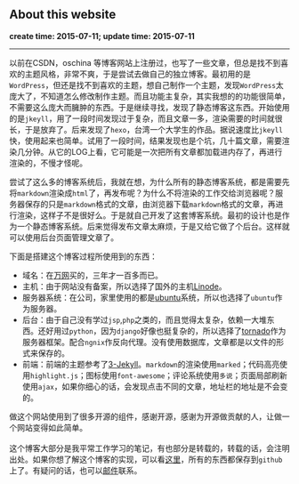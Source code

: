 About this website
------
**create time: 2015-07-11; update time: 2015-07-11**

---------------------------------------------------------------
 
 以前在CSDN，oschina 等博客网站上注册过，也写了一些文章，但总是找不到喜欢的主题风格，非常不爽，于是尝试去做自己的独立博客。最初用的是`WordPress`，但还是找不到喜欢的主题，想自己制作一个主题，发现`WordPress`太庞大了，不知道怎么修改制作主题。而且功能主复杂，其实我想的的功能很简单，不需要这么庞大而臃肿的东西。于是继续寻找，发现了静态博客这东西。开始使用的是`jkeyll`，用了一段时间发现过于复杂，而且文章一多，渲染需要的时间就很长，于是放弃了。后来发现了`hexo`，台湾一个大学生的作品。据说速度比`jkeyll`快，使用起来也简单。试用了一段时间，结果发现也是个坑，几十篇文章，需要渲染几分钟。从它的LOG上看，它可能是一次把所有文章都加载进内存了，再进行渲染的，不慢才怪呢。
 
 尝试了这么多的博客系统后，我就在想，为什么所有的静态博客系统，都是需要先将`markdown`渲染成`html`了，再发布呢？为什么不将渲染的工作交给浏览器呢？服务器保存的只是`markdown`格式的文章，由浏览器下载`markdown`格式的文章，再进行渲染，这样子不是很好么。于是就自己开发了这套博客系统。最初的设计也是作为一个静态博客系统。后来觉得发布文章太麻烦，于是又给它做了个后台。这样就可以使用后台页面管理文章了。

 下面是搭建这个博客过程所使用到的东西：
 - 域名：在[万网](http://www.net.cn/)买的，三年才一百多而已。
 - 主机：由于网站没有备案，所以选择了国外的主机[Linode](https://www.linode.com/)。
 - 服务器系统：在公司，家里使用的都是[ubuntu](http://www.ubuntu.com/download/)系统，所以也选择了`ubuntu`作为服务器。
 - 后台：由于自己没有学过`jsp`,`php`之类的，而且觉得太复杂，依赖一大堆东西。还好用过`python`，因为`django`好像也挺复杂的，所以选择了[tornado](http://www.tornadoweb.org/en/stable/)作为服务器框架。配合`ngnix`作反向代理。没有使用数据库，文章都是以文件的形式来保存的。
 - 前端：前端的主题参考了[3-Jekyll](https://github.com/P233/3-Jekyll)。`markdown`的渲染使用`marked`；代码高亮使用`highlight.js`；图标使用`font-awesome`；评论系统使用`多说`；页面局部刷新使用`ajax`，如果你细心的话，会发现点击不同的文章，地址栏的地址是不会变的。

做这个网站使用到了很多开源的组件，感谢开源，感谢为开源做贡献的人，让做一个网站变得如此简单。
<br/><br/>
这个博客大部分是我平常工作学习的笔记，有也部分是转载的，转载的话，会注明出处。如果你想了解这个博客的实现，可以看[这里](https://github.com/shaoqiu/qiushao.net)，所有的东西都保存到`github`上了。有疑问的话，也可以<a href="mailto:360325900@qq.com">邮件</a>联系。